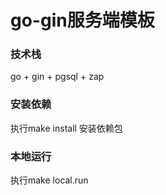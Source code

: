 # go-gin服务端模板

### 技术栈

go + gin + pgsql + zap


### 安装依赖
执行make install 安装依赖包

### 本地运行
执行make local.run

